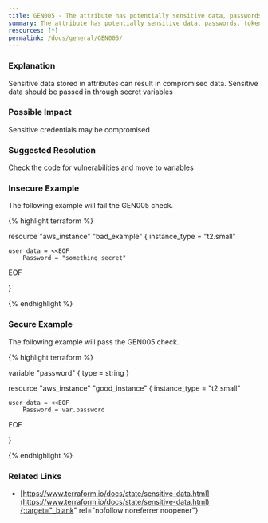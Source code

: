```yaml
---
title: GEN005 - The attribute has potentially sensitive data, passwords, tokens or keys in it
summary: The attribute has potentially sensitive data, passwords, tokens or keys in it 
resources: [*] 
permalink: /docs/general/GEN005/
---
```

### Explanation


Sensitive data stored in attributes can result in compromised data. Sensitive data should be passed in through secret variables



### Possible Impact
Sensitive credentials may be compromised

### Suggested Resolution
Check the code for vulnerabilities and move to variables


### Insecure Example

The following example will fail the GEN005 check.

{% highlight terraform %}

resource "aws_instance" "bad_example" {
	instance_type = "t2.small"

	user_data = <<EOF
		Password = "something secret"
EOF

}

{% endhighlight %}



### Secure Example

The following example will pass the GEN005 check.

{% highlight terraform %}

variable "password" {
	type = string
}

resource "aws_instance" "good_instance" {
	instance_type = "t2.small"

	user_data = <<EOF
		Password = var.password
EOF

}

{% endhighlight %}



### Related Links


- [https://www.terraform.io/docs/state/sensitive-data.html](https://www.terraform.io/docs/state/sensitive-data.html){:target="_blank" rel="nofollow noreferrer noopener"}


